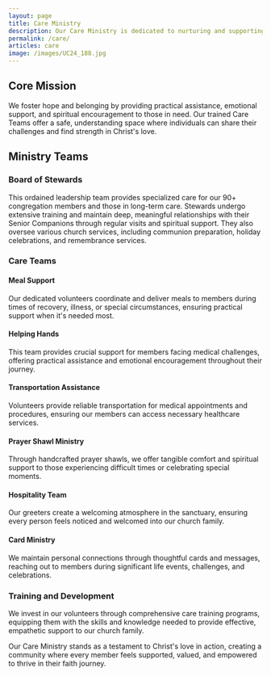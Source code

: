 ```yaml
---
layout: page
title: Care Ministry
description: Our Care Ministry is dedicated to nurturing and supporting our church family with acts of kindness, compassion, and practical assistance. We aim to create a culture of care where every individual feels valued, supported, and empowered to thrive. Through teams such as Stewards, Meal Trains, Helping Hands, and more, we provide essential support in times of need, including food, financial aid, transportation, and companionship. At the heart of our ministry is a deep commitment to embodying Christ's love, offering hope, and helping individuals navigate their challenges while fostering a community where everyone belongs.
permalink: /care/
articles: care
image: /images/UC24_188.jpg
---
```



## Core Mission

We foster hope and belonging by providing practical assistance, emotional support, and spiritual encouragement to those in need. Our trained Care Teams offer a safe, understanding space where individuals can share their challenges and find strength in Christ's love.

## Ministry Teams

### Board of Stewards
This ordained leadership team provides specialized care for our 90+ congregation members and those in long-term care. Stewards undergo extensive training and maintain deep, meaningful relationships with their Senior Companions through regular visits and spiritual support. They also oversee various church services, including communion preparation, holiday celebrations, and remembrance services.

### Care Teams

#### Meal Support
Our dedicated volunteers coordinate and deliver meals to members during times of recovery, illness, or special circumstances, ensuring practical support when it's needed most.

#### Helping Hands
This team provides crucial support for members facing medical challenges, offering practical assistance and emotional encouragement throughout their journey.

#### Transportation Assistance
Volunteers provide reliable transportation for medical appointments and procedures, ensuring our members can access necessary healthcare services.

#### Prayer Shawl Ministry
Through handcrafted prayer shawls, we offer tangible comfort and spiritual support to those experiencing difficult times or celebrating special moments.

#### Hospitality Team
Our greeters create a welcoming atmosphere in the sanctuary, ensuring every person feels noticed and welcomed into our church family.

#### Card Ministry
We maintain personal connections through thoughtful cards and messages, reaching out to members during significant life events, challenges, and celebrations.

### Training and Development
We invest in our volunteers through comprehensive care training programs, equipping them with the skills and knowledge needed to provide effective, empathetic support to our church family.

Our Care Ministry stands as a testament to Christ's love in action, creating a community where every member feels supported, valued, and empowered to thrive in their faith journey.